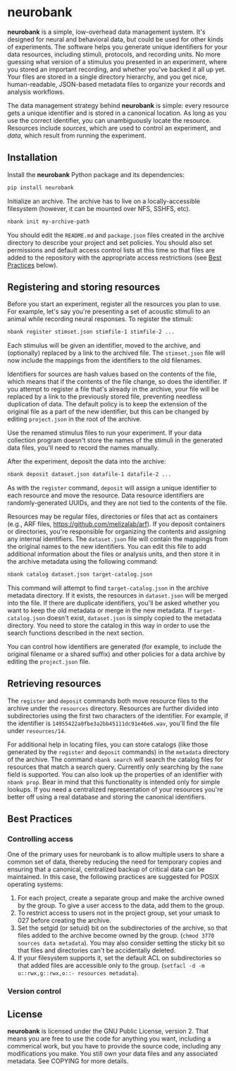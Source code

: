 # neurobank

**neurobank** is a simple, low-overhead data management system. It's designed for neural and behavioral data, but could be used for other kinds of experiments. The software helps you generate unique identifiers for your data resources, including stimuli, protocols, and recording units. No more guessing what version of a stimulus you presented in an experiment, where you stored an important recording, and whether you've backed it all up yet.  Your files are stored in a single directory hierarchy, and you get nice, human-readable, JSON-based metadata files to organize your records and analysis workflows.

The data management strategy behind **neurobank** is simple: every resource gets a unique identifier and is stored in a canonical location. As long as you use the correct identifier, you can unambiguously locate the resource. Resources include *sources*, which are used to control an experiment, and *data*, which result from running the experiment.

## Installation

Install the **neurobank** Python package and its dependencies:

```bash
pip install neurobank
```

Initialize an archive. The archive has to live on a locally-accessible filesystem (however, it can be mounted over NFS, SSHFS, etc).

```bash
nbank init my-archive-path
```

You should edit the `README.md` and `package.json` files created in the archive directory to describe your project and set policies. You should also set permissions and default access control lists at this time so that files are added to the repository with the appropriate access restrictions (see [Best Practices](#best-practices) below).

## Registering and storing resources

Before you start an experiment, register all the resources you plan to use. For example, let's say you're presenting a set of acoustic stimuli to an animal while recording neural responses. To register the stimuli:

```bash
nbank register stimset.json stimfile-1 stimfile-2 ...
```

Each stimulus will be given an identifier, moved to the archive, and (optionally) replaced by a link to the archived file. The `stimset.json` file will now include the mappings from the identifiers to the old filenames.

Identifiers for sources are hash values based on the contents of the file, which means that if the contents of the file change, so does the identifier. If you attempt to register a file that's already in the archive, your file will be replaced by a link to the previously stored file, preventing needless duplication of data. The default policy is to keep the extension of the original file as a part of the new identifier, but this can be changed by editing `project.json` in the root of the archive.

Use the renamed stimulus files to run your experiment. If your data collection program doesn't store the names of the stimuli in the generated data files, you'll need to record the names manually.

After the experiment, deposit the data into the archive:

```bash
nbank deposit dataset.json datafile-1 datafile-2 ...
```

As with the `register` command, `deposit` will assign a unique identifier to each resource and move the resource. Data resource identifiers are randomly-generated UUIDs, and they are not tied to the contents of the file.

Resources may be regular files, directories or files that act as containers (e.g., ARF files, https://github.com/melizalab/arf). If you deposit containers or directories, you're responsible for organizing the contents and assigning any internal identifiers. The `dataset.json` file will contain the mappings from the original names to the new identifiers. You can edit this file to add additional information about the files or analysis units, and then store it in the archive metadata using the following command:

```bash
nbank catalog dataset.json target-catalog.json
```

This command will attempt to find `target-catalog.json` in the archive metadata directory. If it exists, the resources in `dataset.json` will be merged into the file. If there are duplicate identifiers, you'll be asked whether you want to keep the old metadata or merge in the new metadata. If `target-catalog.json` doesn't exist, `dataset.json` is simply copied to the metadata directory. You need to store the catalog in this way in order to use the search functions described in the next section.

You can control how identifiers are generated (for example, to include the original filename or a shared suffix) and other policies for a data archive by editing the `project.json` file.

## Retrieving resources

The `register` and `deposit` commands both move resource files to the archive under the `resources` directory. Resources are further divided into subdirectories using the first two characters of the identifier. For example, if the identifier is `14955422a0fbe3a2bb45111dc91e46e6.wav`, you'll find the file under `resources/14`.

For additional help in locating files, you can store catalogs (like those generated by the `register` and `deposit` commands) in the `metadata` directory of the archive. The command `nbank search` will search the catalog files for resources that match a search query. Currently only searching by the `name` field is supported. You can also look up the properties of an identifier with `nbank prop`. Bear in mind that this functionality is intended only for simple lookups. If you need a centralized representation of your resources you're better off using a real database and storing the canonical identifiers.

## Best Practices

### Controlling access

One of the primary uses for neurobank is to allow multiple users to share a common set of data, thereby reducing the need for temporary copies and ensuring that a canonical, centralized backup of critical data can be maintained. In this case, the following practices are suggested for POSIX operating systems:

1. For each project, create a separate group and make the archive owned by the group. To give a user access to the data, add them to the group.
2. To restrict access to users not in the project group, set your umask to 027 before creating the archive.
3. Set the setgid (or setuid) bit on the subdirectories of the archive, so that files added to the archive become owned by the group. (`chmod 3770 sources data metadata`). You may also consider setting the sticky bit so that files and directories can't be accidentally deleted.
4. If your filesystem supports it, set the default ACL on subdirectories so that added files are accessible only to the group. (`setfacl -d -m u::rwx,g::rwx,o::- resources metadata`).

### Version control

## License

**neurobank** is licensed under the GNU Public License, version 2. That means you are free to use the code for anything you want, including a commerical work, but you have to provide the source code, including any modifications you make. You still own your data files and any associated metadata. See COPYING for more details.
